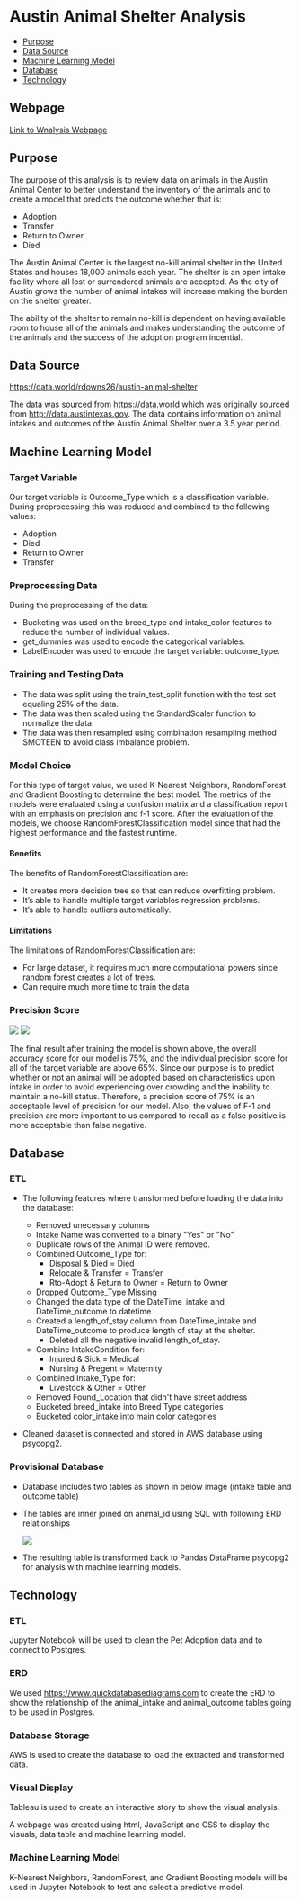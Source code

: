 # Austin Animal Shelter Analysis

- [Purpose](#purpose)
- [Data Source](#data_source)
- [Machine Learning Model](#machine)
- [Database](#database)
- [Technology](#tech)

## Webpage 
[Link to Wnalysis Webpage](https://bweirich.github.io/Animal_Shelter_Analysis/)

<a name="purpose"></a>
## Purpose

The purpose of this analysis is to review data on animals in the Austin Animal Center to better understand the inventory of the animals and to create a model that predicts the outcome whether that is:

- Adoption
- Transfer
- Return to Owner
- Died

The Austin Animal Center is the largest no-kill animal shelter in the United States and houses 18,000 animals each year. The shelter is an open intake facility where all lost or surrendered animals are accepted. As the city of Austin grows the number of animal intakes will increase making the burden on the shelter greater.

The ability of the shelter to remain no-kill is dependent on having available room to house all of the animals and makes understanding the outcome of the animals and the success of the adoption program incential.

<a name="data_source"></a>
## Data Source

https://data.world/rdowns26/austin-animal-shelter

The data was sourced from https://data.world which was originally sourced from http://data.austintexas.gov. The data contains information on animal intakes and outcomes of the Austin Animal Shelter over a 3.5 year period.

<a name="machine"></a>
## Machine Learning Model

### Target Variable

Our target variable is Outcome_Type which is a classification variable.  During preprocessing this was reduced and combined to the following values:
- Adoption
- Died
- Return to Owner
- Transfer

### Preprocessing Data

During the preprocessing of the data: 
- Bucketing was used on the breed_type and intake_color features to reduce the number of individual values. 
- get_dummies was used to encode the categorical variables. 
- LabelEncoder was used to encode the target variable: outcome_type. 

### Training and Testing Data

- The data was split using the train_test_split function with the test set equaling 25% of the data. 
- The data was then scaled using the StandardScaler function to normalize the data.
- The data was then resampled using combination resampling method SMOTEEN to avoid class imbalance problem.

### Model Choice

For this type of target value, we used K-Nearest Neighbors, RandomForest and Gradient Boosting to determine the best model. The metrics of the models were evaluated using a confusion matrix and a classification report with an emphasis on precision and f-1 score. After the evaluation of the models, we choose RandomForestClassification model since that had the highest performance and the fastest runtime.

#### Benefits

The benefits of RandomForestClassification are:
- It creates more decision tree so that can reduce overfitting problem.
- It’s able to handle multiple target variables regression problems.
- It’s able to handle outliers automatically.

#### Limitations
The limitations of RandomForestClassification are:
- For large dataset, it requires much more computational powers since random forest creates a lot of trees.
- Can require much more time to train the data.


### Precision Score

![](https://raw.githubusercontent.com/bweirich/Animal_Shelter_Analysis/main/images/class_report.PNG)
![](https://raw.githubusercontent.com/bweirich/Animal_Shelter_Analysis/main/images/confusion_matrix.PNG)

The final result after training the model is shown above, the overall accuracy score for our model is 75%, and the individual precision score for all of the target variable are above 65%. Since our purpose is to predict whether or not an animal will be adopted based on characteristics upon intake in order to avoid experiencing over crowding and the inability to maintain a no-kill status. Therefore, a precision score of 75% is an acceptable level of precision for our model. Also, the values of F-1 and precision are more important to us compared to recall as a false positive is more acceptable than false negative.

<a name="database"></a>
## Database 

### ETL

- The following features where transformed before loading the data into the database:
  - Removed unecessary columns
  - Intake Name was converted to a binary "Yes" or "No"
  - Duplicate rows of the Animal ID were removed.
  - Combined Outcome_Type for:
    - Disposal & Died = Died
    - Relocate & Transfer = Transfer
    - Rto-Adopt & Return to Owner = Return to Owner
  - Dropped Outcome_Type Missing 
  - Changed the data type of the DateTime_intake and DateTime_outcome to datetime
  - Created a length_of_stay column from DateTime_intake and DateTime_outcome to produce length of stay at the shelter.
    - Deleted all the negative invalid length_of_stay.
  - Combine IntakeCondition for:
    - Injured & Sick = Medical
    - Nursing & Pregent = Maternity
  - Combined Intake_Type for:
    - Livestock & Other = Other
  - Removed Found_Location that didn't have street address
  - Bucketed breed_intake into Breed Type categories
  - Bucketed color_intake into main color categories

- Cleaned dataset is connected and stored in AWS database using psycopg2.

### Provisional Database

- Database includes two tables as shown in below image (intake table and outcome table)
- The tables are inner joined on animal_id using SQL with following ERD relationships

  ![](https://raw.githubusercontent.com/bweirich/Animal_Shelter_Analysis/main/images/segment1_ERD.png)

- The resulting table is transformed back to Pandas DataFrame psycopg2 for analysis with machine learning models. 

<a name="tech"></a>
## Technology

### ETL

Jupyter Notebook will be used to clean the Pet Adoption data and to connect to Postgres.

### ERD

We used https://www.quickdatabasediagrams.com to create the ERD to show the relationship of the animal_intake and animal_outcome tables going to be used in Postgres.

### Database Storage

AWS is used to create the database to load the extracted and transformed data.

### Visual Display

Tableau is used to create an interactive story to show the visual analysis.

A webpage was created using html, JavaScript and CSS to display the visuals, data table and machine learning model. 

### Machine Learning Model

K-Nearest Neighbors, RandomForest, and Gradient Boosting models will be used in Jupyter Notebook to test and select a predictive model.
